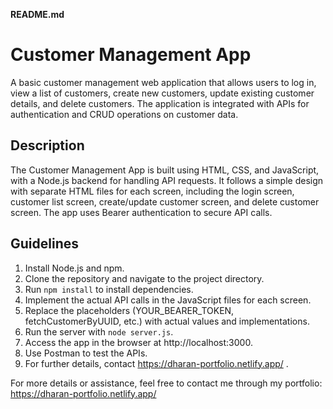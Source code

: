 **README.md**

# Customer Management App

A basic customer management web application that allows users to log in, view a list of customers, create new customers, update existing customer details, and delete customers. The application is integrated with APIs for authentication and CRUD operations on customer data.

## Description

The Customer Management App is built using HTML, CSS, and JavaScript, with a Node.js backend for handling API requests. It follows a simple design with separate HTML files for each screen, including the login screen, customer list screen, create/update customer screen, and delete customer screen. The app uses Bearer authentication to secure API calls.

## Guidelines

1. Install Node.js and npm.
2. Clone the repository and navigate to the project directory.
3. Run `npm install` to install dependencies.
4. Implement the actual API calls in the JavaScript files for each screen.
5. Replace the placeholders (YOUR_BEARER_TOKEN, fetchCustomerByUUID, etc.) with actual values and implementations.
6. Run the server with `node server.js`.
7. Access the app in the browser at http://localhost:3000.
8. Use Postman to test the APIs.
9. For further details, contact https://dharan-portfolio.netlify.app/ .

For more details or assistance, feel free to contact me through my portfolio: https://dharan-portfolio.netlify.app/
